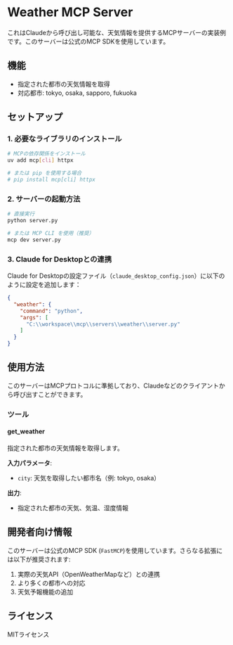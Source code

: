 # Weather MCP Server

これはClaudeから呼び出し可能な、天気情報を提供するMCPサーバーの実装例です。このサーバーは公式のMCP SDKを使用しています。

## 機能

- 指定された都市の天気情報を取得
- 対応都市: tokyo, osaka, sapporo, fukuoka

## セットアップ

### 1. 必要なライブラリのインストール

```bash
# MCPの依存関係をインストール
uv add mcp[cli] httpx

# または pip を使用する場合
# pip install mcp[cli] httpx
```

### 2. サーバーの起動方法

```bash
# 直接実行
python server.py

# または MCP CLI を使用（推奨）
mcp dev server.py
```

### 3. Claude for Desktopとの連携

Claude for Desktopの設定ファイル（`claude_desktop_config.json`）に以下のように設定を追加します：

```json
{
  "weather": {
    "command": "python",
    "args": [
      "C:\\workspace\\mcp\\servers\\weather\\server.py"
    ]
  }
}
```

## 使用方法

このサーバーはMCPプロトコルに準拠しており、Claudeなどのクライアントから呼び出すことができます。

### ツール

#### get_weather

指定された都市の天気情報を取得します。

**入力パラメータ**:
- `city`: 天気を取得したい都市名（例: tokyo, osaka）

**出力**:
- 指定された都市の天気、気温、湿度情報

## 開発者向け情報

このサーバーは公式のMCP SDK (`FastMCP`)を使用しています。さらなる拡張には以下が推奨されます:

1. 実際の天気API（OpenWeatherMapなど）との連携
2. より多くの都市への対応
3. 天気予報機能の追加

## ライセンス

MITライセンス 